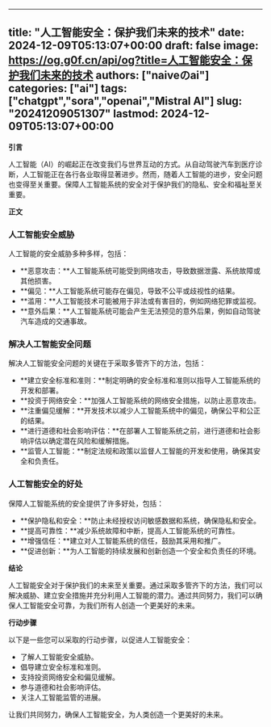 
---
title: "人工智能安全：保护我们未来的技术"
date: 2024-12-09T05:13:07+00:00
draft: false
image: https://og.g0f.cn/api/og?title=人工智能安全：保护我们未来的技术
authors: ["naiveのai"]
categories: ["ai"]
tags: ["chatgpt","sora","openai","Mistral AI"]
slug: "20241209051307"
lastmod: 2024-12-09T05:13:07+00:00
---
**引言**

人工智能（AI）的崛起正在改变我们与世界互动的方式。从自动驾驶汽车到医疗诊断，人工智能正在各行各业取得显著进步。然而，随着人工智能的进步，安全问题也变得至关重要。保障人工智能系统的安全对于保护我们的隐私、安全和福祉至关重要。

**正文**

### 人工智能安全威胁

人工智能的安全威胁多种多样，包括：

* **恶意攻击：**人工智能系统可能受到网络攻击，导致数据泄露、系统故障或其他损害。
* **偏见：**人工智能系统可能存在偏见，导致不公平或歧视性的结果。
* **滥用：**人工智能技术可能被用于非法或有害目的，例如网络犯罪或监视。
* **意外后果：**人工智能系统可能会产生无法预见的意外后果，例如自动驾驶汽车造成的交通事故。

### 解决人工智能安全问题

解决人工智能安全问题的关键在于采取多管齐下的方法，包括：

* **建立安全标准和准则：**制定明确的安全标准和准则以指导人工智能系统的开发和部署。
* **投资于网络安全：**加强人工智能系统的网络安全措施，以防止恶意攻击。
* **注重偏见缓解：**开发技术以减少人工智能系统中的偏见，确保公平和公正的结果。
* **进行道德和社会影响评估：**在部署人工智能系统之前，进行道德和社会影响评估以确定潜在风险和缓解措施。
* **监管人工智能：**制定法规和政策以监督人工智能的开发和使用，确保其安全和负责任。

### 人工智能安全的好处

保障人工智能系统的安全提供了许多好处，包括：

* **保护隐私和安全：**防止未经授权访问敏感数据和系统，确保隐私和安全。
* **提高可靠性：**减少系统故障和中断，提高人工智能系统的可靠性。
* **增强信任：**建立对人工智能系统的信任，鼓励其采用和推广。
* **促进创新：**为人工智能的持续发展和创新创造一个安全和负责任的环境。

**结论**

人工智能安全对于保护我们的未来至关重要。通过采取多管齐下的方法，我们可以解决威胁、建立安全措施并充分利用人工智能的潜力。通过共同努力，我们可以确保人工智能安全可靠，为我们所有人创造一个更美好的未来。

**行动步骤**

以下是一些您可以采取的行动步骤，以促进人工智能安全：

* 了解人工智能安全威胁。
* 倡导建立安全标准和准则。
* 支持投资网络安全和偏见缓解。
* 参与道德和社会影响评估。
* 关注人工智能监管的进展。

让我们共同努力，确保人工智能安全，为人类创造一个更美好的未来。